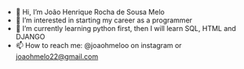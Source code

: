 - 👋 Hi, I’m João Henrique Rocha de Sousa Melo
- 👀 I’m interested in starting my career as a programmer
- 🌱 I’m currently learning python first, then I will learn SQL, HTML and DJANGO
- 📫 How to reach me: @joaohmeloo on instagram or joaohmelo22@gmail.com

<!---
joaohmeloo/joaohmeloo is a ✨ special ✨ repository because its `README.md` (this file) appears on your GitHub profile.
You can click the Preview link to take a look at your changes.
--->
